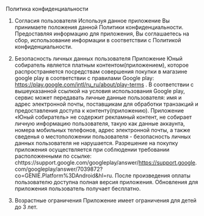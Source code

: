 Политика конфиденциальности

1. Согласия пользователя
Используя данное приложение Вы принимаете положения данной Политики конфиденциальности. Предоставляя информацию для приложения, Вы соглашаетесь на сбор, использование информации в соответствии с Политикой конфиденциальности.

2. Безопасность личных данных пользователя
Приложение Юный собиратель является платным контентом(приложением), которое распространяется посредствам совершения покупки в магазине google play в соответствии с правилами Google play: https://play.google.com/intl/ru_ru/about/play-terms .
В соответствии с вышеуказанной ссылкой на условия использования Google play, сервис может передавать личные данные пользователя: имя и адрес электронной почты, поставщикам для обработки транзакций и предоставления доступа к контенту(приложению). Приложение «Юный собиратель» не содержит рекламный контент, не собирает личную информацию пользователя, такую как данные аккаунта, номера мобильных телефонов, адрес электронной почты, а также сведенья о местоположении пользователя - безопасность личных данных пользователя не нарушается.
Разрешение на покупку приложения осуществляется при соблюдении требовании расположенными по ссылке: сhttps://support.google.com/googleplay/answer/https://support.google.
com/googleplay/answer/7039872?co=GENIE.Platform%3DAndroid&hl=ru. После произведения оплаты пользователю доступна полная версия приложения. Обновления для приложения пользователь
получает бесплатно.  

  3. Возрастные ограничения
 Приложение имеет ограничения для детей до 3 лет.
 
 
